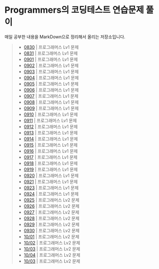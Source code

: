 # Programmers의 코딩테스트 연습문제 풀이
매일 공부한 내용을 MarkDown으로 정리해서 올리는 저장소입니다.

> - [0830](./README/0830.md) | 프로그래머스 Lv1 문제
> - [0831](./README/0831.md) | 프로그래머스 Lv1 문제
> - [0901](./README/0901.md) | 프로그래머스 Lv1 문제
> - [0902](./README/0902.md) | 프로그래머스 Lv1 문제
> - [0903](./README/0903.md) | 프로그래머스 Lv1 문제
> - [0904](./README/0904.md) | 프로그래머스 Lv1 문제
> - [0905](./README/0905.md) | 프로그래머스 Lv1 문제
> - [0906](./README/0906.md) | 프로그래머스 Lv1 문제
> - [0907](./README/0907.md) | 프로그래머스 Lv1 문제
> - [0908](./README/0908.md) | 프로그래머스 Lv1 문제
> - [0909](./README/0909.md) | 프로그래머스 Lv1 문제
> - [0910](./README/0910.md) | 프로그래머스 Lv1 문제
> - [0911](./README/0911.md) | 프로그래머스 Lv1 문제
> - [0912](./README/0912.md) | 프로그래머스 Lv1 문제
> - [0913](./README/0913.md) | 프로그래머스 Lv1 문제
> - [0914](./README/0914.md) | 프로그래머스 Lv1 문제
> - [0915](./README/0915.md) | 프로그래머스 Lv1 문제
> - [0916](./README/0916.md) | 프로그래머스 Lv1 문제
> - [0917](./README/0917.md) | 프로그래머스 Lv1 문제
> - [0918](./README/0918.md) | 프로그래머스 Lv1 문제
> - [0919](./README/0919.md) | 프로그래머스 Lv1 문제
> - [0920](./README/0920.md) | 프로그래머스 Lv1 문제
> - [0921](./README/0921.md) | 프로그래머스 Lv1 문제
> - [0923](./README/0923.md) | 프로그래머스 Lv1 문제
> - [0924](./README/0924.md) | 프로그래머스 Lv1 문제
> - [0925](./README/0925.md) | 프로그래머스 Lv2 문제
> - [0926](./README/0926.md) | 프로그래머스 Lv2 문제
> - [0927](./README/0927.md) | 프로그래머스 Lv2 문제
> - [0928](./README/0928.md) | 프로그래머스 Lv2 문제
> - [0929](./README/0929.md) | 프로그래머스 Lv2 문제
> - [0930](./README/0930.md) | 프로그래머스 Lv2 문제
> - [10/01](./README/1001.md) | 프로그래머스 Lv2 문제
> - [10/02](./README/1002.md) | 프로그래머스 Lv2 문제
> - [10/03](./README/1003.md) | 프로그래머스 Lv2 문제
> - [10/04](./README/1004.md) | 프로그래머스 Lv2 문제
> - [10/03](./README/1005.md) | 프로그래머스 Lv2 문제


